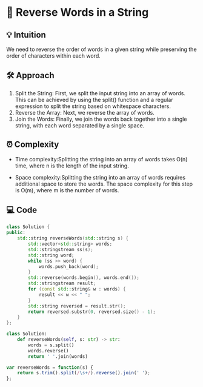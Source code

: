 # 📜 Reverse Words in a String

## 💡 Intuition
We need to reverse the order of words in a given string while preserving the order of characters within each word.

## 🛠️ Approach
1.  Split the String: First, we split the input string into an array of words. This can be achieved by using the split() function and a regular expression to split the string based on whitespace characters.
2.  Reverse the Array: Next, we reverse the array of words.
3.  Join the Words: Finally, we join the words back together into a single string, with each word separated by a single space.

## ⏰ Complexity
- Time complexity:Splitting the string into an array of words takes O(n) time, where n is the length of the input string.

- Space complexity:Splitting the string into an array of words requires additional space to store the words. The space complexity for this step is O(m), where m is the number of words.

## 💻 Code
```c++ []
class Solution {
public:
    std::string reverseWords(std::string s) {
        std::vector<std::string> words;
        std::stringstream ss(s);
        std::string word;
        while (ss >> word) {
            words.push_back(word);
        }
        std::reverse(words.begin(), words.end());
        std::stringstream result;
        for (const std::string& w : words) {
            result << w << " ";
        }
        std::string reversed = result.str();
        return reversed.substr(0, reversed.size() - 1); 
    }
};
```
```python []
class Solution:
    def reverseWords(self, s: str) -> str:
        words = s.split()
        words.reverse()
        return ' '.join(words)
```

```javascript []
var reverseWords = function(s) {
    return s.trim().split(/\s+/).reverse().join(' ');
};
```